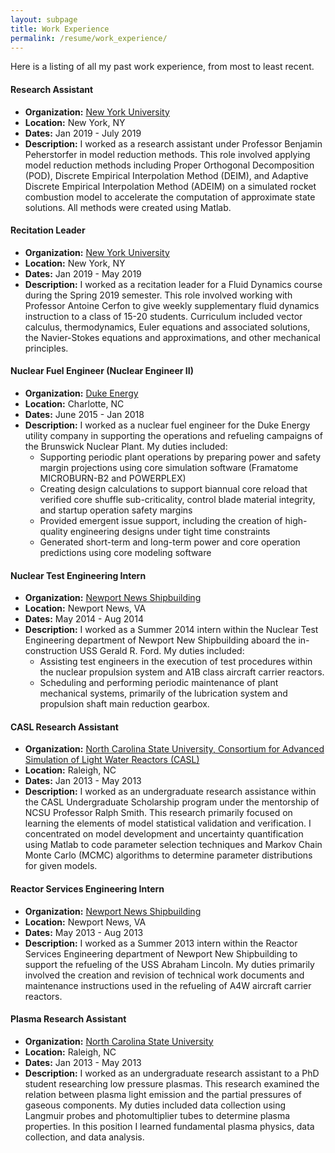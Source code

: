 ```yaml
---
layout: subpage
title: Work Experience
permalink: /resume/work_experience/
---
```


Here is a listing of all my past work experience, from most to least recent.

#### Research Assistant

* **Organization:** [New York University]( https://cims.nyu.edu/ )
* **Location:** New York, NY
* **Dates:** Jan 2019 - July 2019
* **Description:** I worked as a research assistant under Professor Benjamin Peherstorfer in model reduction methods. This role involved applying model reduction methods including Proper Orthogonal Decomposition (POD), Discrete Empirical Interpolation Method (DEIM), and Adaptive Discrete Empirical Interpolation Method (ADEIM) on a simulated rocket combustion model to accelerate the computation of approximate state solutions. All methods were created using Matlab.

#### Recitation Leader

* **Organization:** [New York University]( https://cims.nyu.edu/ )
* **Location:** New York, NY
* **Dates:** Jan 2019 - May 2019
* **Description:** I worked as a recitation leader for a Fluid Dynamics course during the Spring 2019 semester. This role involved working with Professor Antoine Cerfon to give weekly supplementary fluid dynamics instruction to a class of 15-20 students. Curriculum included vector calculus, thermodynamics, Euler equations and associated solutions, the Navier-Stokes equations and approximations, and other mechanical principles.

#### Nuclear Fuel Engineer (Nuclear Engineer II)

* **Organization:** [Duke Energy]( https://www.duke-energy.com/home )
* **Location:** Charlotte, NC
* **Dates:** June 2015 - Jan 2018
* **Description:** I worked as a nuclear fuel engineer for the Duke Energy utility company in supporting the operations and refueling campaigns of the Brunswick Nuclear Plant. My duties included:
	* Supporting periodic plant operations by preparing power and safety margin projections using core simulation software (Framatome MICROBURN-B2 and POWERPLEX)
	* Creating design calculations to support biannual core reload that verified core shuffle sub-criticality, control blade material integrity, and startup operation safety margins
	* Provided emergent issue support, including the creation of high-quality engineering designs under tight time constraints
	* Generated short-term and long-term power and core operation predictions using core modeling software

#### Nuclear Test Engineering Intern

* **Organization:** [Newport News Shipbuilding]( https://nns.huntingtoningalls.com/ )
* **Location:** Newport News, VA
* **Dates:** May 2014 - Aug 2014
* **Description:** I worked as a Summer 2014 intern within the Nuclear Test Engineering department of Newport New Shipbuilding aboard the in-construction USS Gerald R. Ford. My duties included:
	* Assisting test engineers in the execution of test procedures within the nuclear propulsion system and A1B class aircraft carrier reactors.
	* Scheduling and performing periodic maintenance of plant mechanical systems, primarily of the lubrication system and propulsion shaft main reduction gearbox.

#### CASL Research Assistant

* **Organization:** [North Carolina State University, Consortium for Advanced Simulation of Light Water Reactors (CASL)]( https://www.casl.gov/ )
* **Location:** Raleigh, NC
* **Dates:** Jan 2013 - May 2013
* **Description:** I worked as an undergraduate research assistance within the CASL Undergraduate Scholarship program under the mentorship of NCSU Professor Ralph Smith. This research primarily focused on learning the elements of model statistical validation and verification. I concentrated on model development and uncertainty quantification using Matlab to code parameter selection techniques and Markov Chain Monte Carlo (MCMC) algorithms to determine parameter distributions for given models. 

#### Reactor Services Engineering Intern

* **Organization:** [Newport News Shipbuilding]( https://nns.huntingtoningalls.com/ )
* **Location:** Newport News, VA
* **Dates:** May 2013 - Aug 2013
* **Description:** I worked as a Summer 2013 intern within the Reactor Services Engineering department of Newport New Shipbuilding to support the refueling of the USS Abraham Lincoln. My duties primarily involved the creation and revision of technical work documents and maintenance instructions used in the refueling of A4W aircraft carrier reactors. 

#### Plasma Research Assistant

* **Organization:** [North Carolina State University]( https://www.ncsu.edu/ )
* **Location:** Raleigh, NC
* **Dates:** Jan 2013 - May 2013
* **Description:** I worked as an undergraduate research assistant to a PhD student researching low pressure plasmas. This research examined the relation between plasma light emission and the partial pressures of gaseous components. My duties included data collection using Langmuir probes and photomultiplier tubes to determine plasma properties. In this position I learned fundamental plasma physics, data collection, and data analysis.

